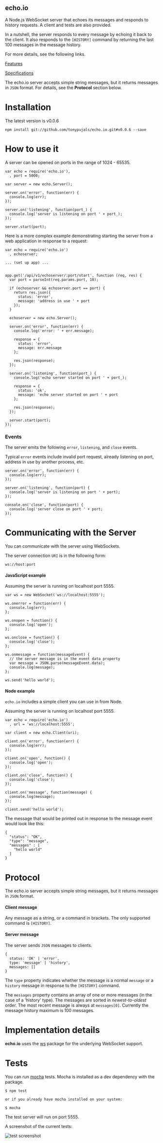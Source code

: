 echo.io
-------

A Node.js WebSocket server that echoes its messages and responds to history requests. A client and tests are also provided.

In a nutshell, the server responds to every message by echoing it back to the client. It also responds to the `[HISTORY]` command by returning the last 100 messages in the message history.

For more details, see the following links.

[Features](https://github.com/tonypujals/echo.io/issues/milestones?state=closed)

[Specifications](https://github.com/tonypujals/echo.io/wiki/Specifications)

The echo.io server accepts simple string messages, but it returns messages in `JSON` format.  For details, see the **Protocol** section below.

Installation
============

The latest version is v0.0.6

    npm install git://github.com/tonypujals/echo.io.git#v0.0.6 --save



How to use it
=============

A server can be opened on ports in the range of 1024 - 65535.


```
var echo = require('echo.io'),
  , port = 5000;
  
var server = new echo.Server();

server.on('error', function(err) {
  console.log(err);
});

server.on('listening', function(port_) {
  console.log('server is listening on port ' + port_);
});

server.start(port);
```

Here is a more complex example demonstrating starting the server from a web application in response to a request:

```
var echo = require('echo.io')
  , echoserver;
  
... (set up app) ...


app.get('/api/v1/echoserver/:port/start', function (req, res) {
  var port = parseInt(req.params.port, 10);
   
  if (echoserver && echoserver.port == port) {
    return res.json({
      status: 'error',
      message: 'address in use ' + port
    });
  }

  echoserver = new echo.Server();

  server.on('error', function(err) {
    console.log('error: ' + err.message);
      
    response = {
      status: 'error',
      message: err.message
    };
    
    res.json(response);
  });

  server.on('listening', function(port_) {
    console.log('echo server started on port ' + port_);
      
    response = {
      status: 'ok',
      message: 'echo server started on port ' + port
    };
    
    res.json(response);
  });

  server.start(port);
});
```

### Events

The server emits the following `error`, `listening`, and `close` events.
 
Typical `error` events include invalid port request, already listening on port, address in use by another process, etc.

 
```
server.on('error', function(err) {
  console.log(err);
});

server.on('listening', function(port) {
  console.log('server is listening on port ' + port);
});

console.on('close', function(port) {
  console.log('server close on port ' + port;
});

```

Communicating with the Server
=============================

You can communicate with the server using WebSockets.

The server connection `URI` is in the following form:

    ws://host:port


#### JavaScript example

Assuming the server is running on localhost port 5555.

```
var ws = new WebSocket('ws://localhost:5555');

ws.onerror = function(err) {
  console.log(err);
};

ws.onopen = function() {
  console.log('open');
};

ws.onclose = function() {
  console.log('close');
};

ws.onmessage = function(messageEvent) {
  // the server message is in the event data property
  var message = JSON.parse(messageEvent.data);
  console.log(message);
};

ws.send('hello world');

```

#### Node example
`echo.io` includes a simple client you can use in from Node.

Assuming the server is running on localhost port 5555.

```
var echo = require('echo.io')
  , url = 'ws://localhost:5555';

var client = new echo.Client(uri);

client.on('error', function(err) {
  console.log(err);
});

client.on('open', function() {
  console.log('open');
});

client.on('close', function() {
  console.log('close');
});

client.on('message', function(message) {
  console.log(message);
});

client.send('hello world');
```

The message that would be printed out in response to the message event would look like this:

```
{
  "status": "OK",
  "type": "message",
  "messages" : [
    "hello world"
  ]
}
```

Protocol
========
The echo.io server accepts simple string messages, but it returns messages in `JSON` format.

#### Client message

Any message as a string, or a command in brackets. The only supported command is `[HISTORY]`.

#### Server message

The server sends `JSON` messages to clients.

```
{
  status: 'OK' | 'error',
  type: 'message' | 'history',
  messages: []
}
```

The `type` property indicates whether the message is a normal `message` or a `history` message in response to the `[HISTORY]` command.

The `messages` property contains an array of one or more messages (in the case of a 'history' type). The messages are sorted in *newest-to-oldest* order. The most recent message is always at `messages[0]`. Currently the message history maximum is 100 messages.


Implementation details
======================

**echo.io** uses the [ws](https://www.npmjs.org/package/ws) package for the underlying WebSocket support.


Tests
=====

You can run [mocha](http://visionmedia.github.io/mocha/) tests. Mocha is installed as a dev dependency with the package.

```
$ npm test

or if you already have mocha installed on your system:

$ mocha
```

The test server will run on port 5555.

A screenshot of the current tests:

![test screenshot](https://github.com/tonypujals/echo.io/screenshot.png "test screenshot")

